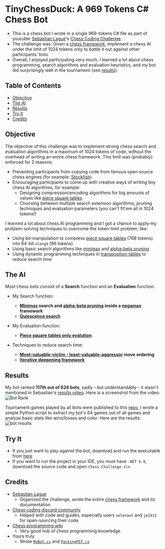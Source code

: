 # TinyChessDuck: A 969 Tokens C# Chess Bot

- This is a chess bot I wrote in a single 969-tokens C# file as part of youtuber [Sebastian Lague](https://www.youtube.com/@SebastianLague)'s [Chess Coding Challenge](https://www.youtube.com/watch?v=iScy18pVR58).
- The challenge was: Given a [chess framework](https://github.com/SebLague/Chess-Challenge), implement a chess AI under the limit of 1024 tokens only to battle it out against other participants' bots.
- Overall, I enjoyed participating very much, I learned a lot about chess programming, search algorithms and evaluation heuristics, and my bot did surprisingly well in the tournament (see [results](https://github.com/m0hossam/tiny-chess-duck#results)).

## Table of Contents

- [Objective](#objective)
- [The AI](#the-ai)
- [Results](#results)
- [Try It](#try-it)
- [Credits](#credits)

## Objective

The objective of this challenge was to implement strong chess search and evaluation algorithms in a maximum of 1024 tokens of code, without the overhead of writing an entire chess framework. This limit was (probably) enforced for 2 reasons:
- Preventing participants from copying code from famous open source chess engines (for example: [Stockfish](https://github.com/official-stockfish/Stockfish))
- Encouraging participants to come up with creative ways of writing tiny chess AI algorithms, for example:
  - Designing compression/encoding algorithms for big amounts of values like [piece square tables](https://www.chessprogramming.org/Piece-Square_Tables)
  - Choosing between multiple search extension algorithms, pruning techniques and evaluation parameters (you can't fit'em all in 1024 tokens!)

I learned a lot about chess AI programming and I got a chance to apply my problem-solving techniques to overcome the token-limit problem, like: 
- Using bit-manipulation to compress [piece square tables](https://www.chessprogramming.org/Piece-Square_Tables) (768 tokens) into 64-bit `ulong`s (96 tokens)
- Using basic search algorithms like [minimax](https://www.chessprogramming.org/Minimax) and [alpha-beta pruning](https://www.chessprogramming.org/Alpha-Beta)
- Using dynamic programming techniques in [transposition tables](https://www.chessprogramming.org/Transposition_Table) to reduce search time

## The AI

Most chess bots consist of a **Search** function and an **Evaluation** function.
<br>
- My Search function:
  - **[Minimax](https://www.chessprogramming.org/Minimax) search and [alpha-beta pruning](https://www.chessprogramming.org/Alpha-Beta) inside a [negamax](https://www.chessprogramming.org/Negamax) framework**
  - **[Quiescence search](https://www.chessprogramming.org/Quiescence_Search)**

- My Evaluation function:
  - **[Piece square tables only evalution](https://www.chessprogramming.org/PeSTO%27s_Evaluation_Function)**

- Techniques to reduce search time:
  - **[Most-valuable-victim - least-valuable-aggressor](https://www.chessprogramming.org/MVV-LVA) move ordering**
  - **[Iterative deepening framework](https://www.chessprogramming.org/Iterative_Deepening)**

## Results

My bot ranked **117th out of 624 bots**, sadly - but understandably - it wasn't mentioned in Sebastian's [results video](https://www.youtube.com/watch?v=Ne40a5LkK6A). Here is a screenshot from the video:
<br>
![Bot Rank](https://github.com/m0hossam/tiny-chess-duck/assets/115721045/490fbf55-6b29-41bf-9e95-8bbe51359aea)

Tournament games played by all bots were published to this [repo](https://github.com/SebLague/Tiny-Chess-Bot-Challenge-Results), I wrote a simple Python script to extract my bot's 64 games out of all games and analyze basic stats like wins/losses and color. Here are the results:
![bot results](https://github.com/m0hossam/tiny-chess-duck/assets/115721045/adb5304a-ac97-468b-9e6c-acc6a84ae9ea)

## Try It

- If you just want to play against the bot, download and run the executable from [here](https://github.com/m0hossam/tiny-chess-duck/releases/download/contest-version/TinyChessDuck.rar)
- If you want to run the project in your IDE, you must have `.NET 6.0`, download the source code and open `Chess-Challenge.sln`

## Credits

- [Sebastian Lague](https://www.youtube.com/@SebastianLague)
  - Organized the challenge, wrote the entire [chess framework](https://github.com/SebLague/Chess-Challenge) and its documentation
- [Chess coding discord community](https://github.com/SebLague/Chess-Challenge/discussions/156)
  - Helped with code and guides, especially users `selenaut` and `jw1912` for open-sourcing their code
- [Chess programming wiki](https://www.chessprogramming.org/Main_Page)
  - Very good hub of chess programming knowledge
- Yours truly
  - Wrote [`MyBot.cs`](https://github.com/m0hossam/tiny-chess-duck/blob/main/Chess-Challenge/src/My%20Bot/MyBot.cs) and [`PackingPST.cs`](https://github.com/m0hossam/tiny-chess-duck/blob/main/Chess-Challenge/src/My%20Bot/PackingPST.cs)

